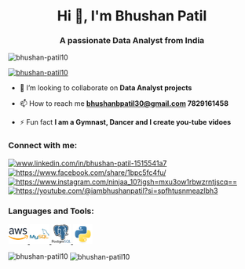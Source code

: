 <h1 align="center">Hi 👋, I'm Bhushan Patil</h1>
<h3 align="center">A passionate Data Analyst from India</h3>

<p align="left"> <img src="https://komarev.com/ghpvc/?username=bhushan-patil10&label=Profile%20views&color=0e75b6&style=flat" alt="bhushan-patil10" /> </p>

<p align="left"> <a href="https://github.com/ryo-ma/github-profile-trophy"><img src="https://github-profile-trophy.vercel.app/?username=bhushan-patil10" alt="bhushan-patil10" /></a> </p>

- 👯 I’m looking to collaborate on **Data Analyst projects**

- 📫 How to reach me **bhushanbpatil30@gmail.com 7829161458**

- ⚡ Fun fact **I am a Gymnast, Dancer and I create you-tube vidoes**

<h3 align="left">Connect with me:</h3>
<p align="left">
<a href="https://linkedin.com/in/www.linkedin.com/in/bhushan-patil-1515541a7" target="blank"><img align="center" src="https://raw.githubusercontent.com/rahuldkjain/github-profile-readme-generator/master/src/images/icons/Social/linked-in-alt.svg" alt="www.linkedin.com/in/bhushan-patil-1515541a7" height="30" width="40" /></a>
<a href="https://fb.com/https://www.facebook.com/share/1bpc5fc4fu/" target="blank"><img align="center" src="https://raw.githubusercontent.com/rahuldkjain/github-profile-readme-generator/master/src/images/icons/Social/facebook.svg" alt="https://www.facebook.com/share/1bpc5fc4fu/" height="30" width="40" /></a>
<a href="https://instagram.com/https://www.instagram.com/ninjaa_10?igsh=mxu3ow1rbwzrntjscq==" target="blank"><img align="center" src="https://raw.githubusercontent.com/rahuldkjain/github-profile-readme-generator/master/src/images/icons/Social/instagram.svg" alt="https://www.instagram.com/ninjaa_10?igsh=mxu3ow1rbwzrntjscq==" height="30" width="40" /></a>
<a href="https://www.youtube.com/c/https://youtube.com/@iambhushanpatil?si=spfhtusnmeazlbh3" target="blank"><img align="center" src="https://raw.githubusercontent.com/rahuldkjain/github-profile-readme-generator/master/src/images/icons/Social/youtube.svg" alt="https://youtube.com/@iambhushanpatil?si=spfhtusnmeazlbh3" height="30" width="40" /></a>
</p>

<h3 align="left">Languages and Tools:</h3>
<p align="left"> <a href="https://aws.amazon.com" target="_blank" rel="noreferrer"> <img src="https://raw.githubusercontent.com/devicons/devicon/master/icons/amazonwebservices/amazonwebservices-original-wordmark.svg" alt="aws" width="40" height="40"/> </a> <a href="https://www.mysql.com/" target="_blank" rel="noreferrer"> <img src="https://raw.githubusercontent.com/devicons/devicon/master/icons/mysql/mysql-original-wordmark.svg" alt="mysql" width="40" height="40"/> </a> <a href="https://www.postgresql.org" target="_blank" rel="noreferrer"> <img src="https://raw.githubusercontent.com/devicons/devicon/master/icons/postgresql/postgresql-original-wordmark.svg" alt="postgresql" width="40" height="40"/> </a> <a href="https://www.python.org" target="_blank" rel="noreferrer"> <img src="https://raw.githubusercontent.com/devicons/devicon/master/icons/python/python-original.svg" alt="python" width="40" height="40"/> </a> </p>

<p><img align="left" src="https://github-readme-stats.vercel.app/api/top-langs?username=bhushan-patil10&show_icons=true&locale=en&layout=compact" alt="bhushan-patil10" /></p>

<p>&nbsp;<img align="center" src="https://github-readme-stats.vercel.app/api?username=bhushan-patil10&show_icons=true&locale=en" alt="bhushan-patil10" /></p>
